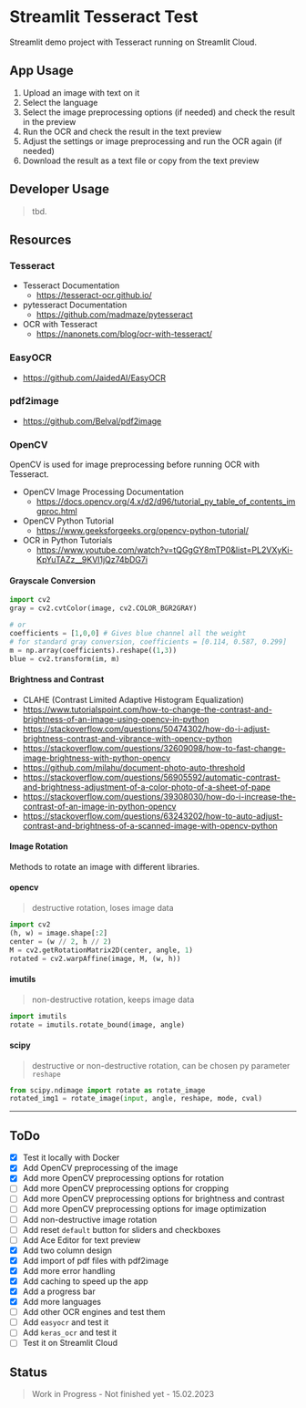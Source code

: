 # Streamlit Tesseract Test

Streamlit demo project with Tesseract running on Streamlit Cloud.

## App Usage

1. Upload an image with text on it
2. Select the language
3. Select the image preprocessing options (if needed) and check the result in the preview
4. Run the OCR and check the result in the text preview
5. Adjust the settings or image preprocessing and run the OCR again (if needed)
6. Download the result as a text file or copy from the text preview

## Developer Usage

> tbd.

## Resources

### Tesseract

- Tesseract Documentation
  - <https://tesseract-ocr.github.io/>
- pytesseract Documentation
  - <https://github.com/madmaze/pytesseract>
- OCR with Tesseract
  - <https://nanonets.com/blog/ocr-with-tesseract/>

### EasyOCR

- <https://github.com/JaidedAI/EasyOCR>

### pdf2image

- <https://github.com/Belval/pdf2image>

### OpenCV

OpenCV is used for image preprocessing before running OCR with Tesseract.

- OpenCV Image Processing Documentation
  - <https://docs.opencv.org/4.x/d2/d96/tutorial_py_table_of_contents_imgproc.html>
- OpenCV Python Tutorial
  - <https://www.geeksforgeeks.org/opencv-python-tutorial/>
- OCR in Python Tutorials
  - <https://www.youtube.com/watch?v=tQGgGY8mTP0&list=PL2VXyKi-KpYuTAZz__9KVl1jQz74bDG7i>

#### Grayscale Conversion

```python
import cv2
gray = cv2.cvtColor(image, cv2.COLOR_BGR2GRAY)

# or
coefficients = [1,0,0] # Gives blue channel all the weight
# for standard gray conversion, coefficients = [0.114, 0.587, 0.299]
m = np.array(coefficients).reshape((1,3))
blue = cv2.transform(im, m)
```

#### Brightness and Contrast

- CLAHE (Contrast Limited Adaptive Histogram Equalization)
- <https://www.tutorialspoint.com/how-to-change-the-contrast-and-brightness-of-an-image-using-opencv-in-python>
- <https://stackoverflow.com/questions/50474302/how-do-i-adjust-brightness-contrast-and-vibrance-with-opencv-python>
- <https://stackoverflow.com/questions/32609098/how-to-fast-change-image-brightness-with-python-opencv>
- <https://github.com/milahu/document-photo-auto-threshold>
- <https://stackoverflow.com/questions/56905592/automatic-contrast-and-brightness-adjustment-of-a-color-photo-of-a-sheet-of-pape>
- <https://stackoverflow.com/questions/39308030/how-do-i-increase-the-contrast-of-an-image-in-python-opencv>
- <https://stackoverflow.com/questions/63243202/how-to-auto-adjust-contrast-and-brightness-of-a-scanned-image-with-opencv-python>

#### Image Rotation

Methods to rotate an image with different libraries.

#### opencv

> destructive rotation, loses image data

```python
import cv2
(h, w) = image.shape[:2]
center = (w // 2, h // 2)
M = cv2.getRotationMatrix2D(center, angle, 1)
rotated = cv2.warpAffine(image, M, (w, h))
```

#### imutils

> non-destructive rotation, keeps image data

```python
import imutils
rotate = imutils.rotate_bound(image, angle)
```

#### scipy

> destructive or non-destructive rotation, can be chosen py parameter `reshape`

```python
from scipy.ndimage import rotate as rotate_image
rotated_img1 = rotate_image(input, angle, reshape, mode, cval)
```

---

## ToDo

- [x] Test it locally with Docker
- [x] Add OpenCV preprocessing of the image
- [x] Add more OpenCV preprocessing options for rotation
- [ ] Add more OpenCV preprocessing options for cropping
- [ ] Add more OpenCV preprocessing options for brightness and contrast
- [ ] Add more OpenCV preprocessing options for image optimization
- [ ] Add non-destructive image rotation
- [ ] Add reset `default` button for sliders and checkboxes
- [ ] Add Ace Editor for text preview
- [x] Add two column design
- [x] Add import of pdf files with pdf2image
- [x] Add more error handling
- [x] Add caching to speed up the app
- [x] Add a progress bar
- [x] Add more languages
- [ ] Add other OCR engines and test them
- [ ] Add `easyocr` and test it
- [ ] Add `keras_ocr` and test it
- [ ] Test it on Streamlit Cloud

## Status

> Work in Progress - Not finished yet - 15.02.2023
